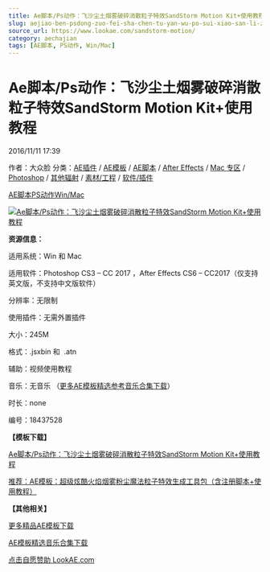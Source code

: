```yaml
---
title: Ae脚本/Ps动作：飞沙尘土烟雾破碎消散粒子特效SandStorm Motion Kit+使用教程
slug: aejiao-ben-psdong-zuo-fei-sha-chen-tu-yan-wu-po-sui-xiao-san-li-zi-te-xiao-sandstorm-motion-kit-shi-yong-jiao-cheng
source_url: https://www.lookae.com/sandstorm-motion/
category: aechajian
tags: [AE脚本, PS动作, Win/Mac]
---
```

# Ae脚本/Ps动作：飞沙尘土烟雾破碎消散粒子特效SandStorm Motion Kit+使用教程

2016/11/11 17:39

作者：大众脸
分类：[AE插件](https://www.lookae.com/after-effects/aechajian/) / [AE模板](https://www.lookae.com/after-effects/other-after-effects/) / [AE脚本](https://www.lookae.com/after-effects/aescripts/) / [After Effects](https://www.lookae.com/after-effects/) / [Mac 专区](https://www.lookae.com/mac-osx/) / [Photoshop](https://www.lookae.com/qitarjcj/pszy/) / [其他辐射](https://www.lookae.com/others/) / [素材/工程](https://www.lookae.com/others/sucaigongcheng/) / [软件/插件](https://www.lookae.com/qitarjcj/)

[AE脚本](https://www.lookae.com/tag/ae%e8%84%9a%e6%9c%ac/)[PS动作](https://www.lookae.com/tag/ps%e5%8a%a8%e4%bd%9c/)[Win/Mac](https://www.lookae.com/tag/winmac/)

[![Ae脚本/Ps动作：飞沙尘土烟雾破碎消散粒子特效SandStorm Motion Kit+使用教程](https://www.lookae.com/wp-content/uploads/2016/11/SandStorm-Motion-Kit.jpg "Ae脚本/Ps动作：飞沙尘土烟雾破碎消散粒子特效SandStorm Motion Kit+使用教程-LookAE.com")](https://www.lookae.com/wp-content/uploads/2016/11/SandStorm-Motion-Kit.jpg)

**资源信息：**

适用系统：Win 和 Mac

适用软件：Photoshop CS3 – CC 2017 ，After Effects CS6 – CC2017（仅支持英文版，不支持中文版软件）

分辨率：无限制

使用插件：无需外置插件

大小：245M

格式：.jsxbin 和  .atn

辅助：视频使用教程

音乐：无音乐 （[更多AE模板精选参考音乐合集下载](https://item.taobao.com/item.htm?spm=a1z10.1.w4004-2793089344.4.MUvxbV&id=37289930486)）

时长：none

编号：18437528

**【模板下载】**

[Ae脚本/Ps动作：飞沙尘土烟雾破碎消散粒子特效SandStorm Motion Kit+使用教程](http://lookae.ctfile.com/fs/caQ160832062)

[推荐：AE模板：超级炫酷火焰烟雾粉尘魔法粒子特效生成工具包（含注册脚本+使用教程）](https://www.lookae.com/particlefx/)

**【其他相关】**

[更多精品AE模板下载](https://www.lookae.com/after-effects/other-after-effects/)

[AE模板精选音乐合集下载](https://item.taobao.com/item.htm?spm=a1z10.1.w4004-2793089344.4.MUvxbV&id=37289930486)

[点击自愿赞助 LookAE.com](https://www.lookae.com/sponsor/)
